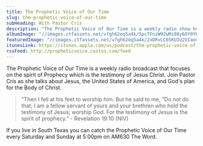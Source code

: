 ```yaml
---
title: The Prophetic Voice of Our Time
slug: the-prophetic-voice-of-our-time
subHeading: With Pastor Cris
description: "The Prophetic Voice of Our Time is a weekly radio show hosted by Pastor Cristina Sosso. It airs every weekend on AM 630 the Word in South Texas. Join Pastor Cris as she covers a wide range of topics including: The United States of America, prophecy, developing a relationship with Jesus and more."
albumImage: "//images.ctfassets.net/vfgh62eq5a4k/5pcTFnzW92wMi88y6OY0YU/261f0f4d99d41206fb9da9d7d97d86d1/download.jpg"
featuredImage: "//images.ctfassets.net/vfgh62eq5a4k/2xDRvLC65KUIU2UIaomEOK/d4b6a5f4d1c66ced3ae1b0f6bc4053ec/headphones_podcast_default_1.jpg"
itunesLink: https://itunes.apple.com/us/podcast/the-prophetic-voice-of-our-time/id1036387563
rssFeed: http://propheticvoice.castos.com/feed
---
```

The Prophetic Voice of Our Time is a weekly radio broadcast that focuses on the spirit of Prophecy which is the testimony of Jesus Christ. Join Pastor Cris as she talks about Jesus, the United States of America, and God's plan for the Body of Christ.

> "Then I fell at his feet to worship him. But he said to me, “Do not do that; I am a fellow servant of yours and your brethren who hold the testimony of Jesus; worship God. For the testimony of Jesus is the spirit of prophecy.” - Revelation 19:10 (NIV)

If you live in South Texas you can catch the Prophetic Voice of Our Time every Saturday and Sunday at 5:00pm on AM630 The Word.


